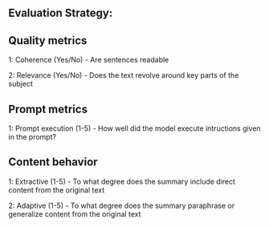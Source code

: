 ## Evaluation Strategy:

## Quality metrics

1: Coherence (Yes/No)
    - Are sentences readable


2: Relevance (Yes/No)
    - Does the text revolve around key parts of the subject

## Prompt metrics
1: Prompt execution (1-5)
    - How well did the model execute intructions given in the prompt?



## Content behavior
1: Extractive (1-5)
    - To what degree does the summary include direct content from the original text



2: Adaptive (1-5)
    - To what degree does the summary paraphrase or generalize content from the original text

